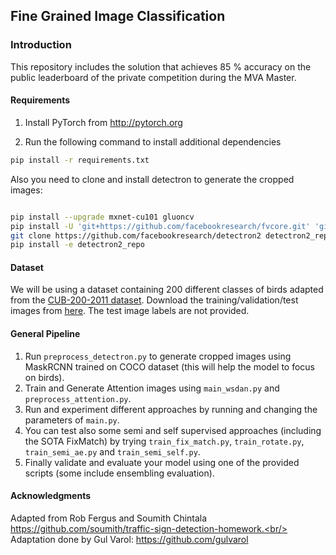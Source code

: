 ## Fine Grained Image Classification

### Introduction
This repository includes the solution that achieves 85 % accuracy on  the public leaderboard of the private competition during the MVA Master.

#### Requirements
1. Install PyTorch from http://pytorch.org

2. Run the following command to install additional dependencies

```bash
pip install -r requirements.txt
```
Also you need to clone and install detectron to generate the cropped images:
```bash

pip install --upgrade mxnet-cu101 gluoncv
pip install -U 'git+https://github.com/facebookresearch/fvcore.git' 'git+https://github.com/cocodataset/cocoapi.git#subdirectory=PythonAPI'
git clone https://github.com/facebookresearch/detectron2 detectron2_repo
pip install -e detectron2_repo
```
#### Dataset
We will be using a dataset containing 200 different classes of birds adapted from the [CUB-200-2011 dataset](http://www.vision.caltech.edu/visipedia/CUB-200-2011.html).
Download the training/validation/test images from [here](https://www.di.ens.fr/willow/teaching/recvis18orig/assignment3/bird_dataset.zip). The test image labels are not provided.

#### General Pipeline

1. Run `preprocess_detectron.py` to generate cropped images using MaskRCNN trained on COCO dataset (this will help the model to focus on birds).
2. Train and Generate Attention images using `main_wsdan.py` and `preprocess_attention.py`. 
3. Run and experiment different approaches by running and changing the parameters of `main.py`.
4. You can test also some semi and self supervised approaches (including the SOTA FixMatch) by trying `train_fix_match.py`, `train_rotate.py`, `train_semi_ae.py` and `train_semi_self.py`.
5. Finally validate and evaluate your model using one of the provided scripts (some include ensembling evaluation).


#### Acknowledgments
Adapted from Rob Fergus and Soumith Chintala https://github.com/soumith/traffic-sign-detection-homework.<br/>
Adaptation done by Gul Varol: https://github.com/gulvarol
